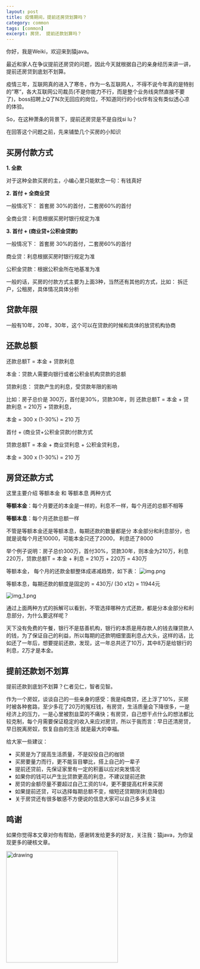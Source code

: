 ```yaml
---
layout: post
title: 疫情期间，提前还房贷划算吗？
category: common
tags: [common]
excerpt: 房贷， 提前还款划算吗？
---
```

你好，我是Weiki，欢迎来到猿java。


最近和家人在争议提前还房贷的问题，因此今天就根据自己的亲身经历来讲一讲，提前还房贷到底划不划算。


疫情三年，互联网真的进入了寒冬，作为一名互联网人，不得不说今年真的是特别的”寒“，各大互联网公司裁员(不是你能力不行，而是整个业务线突然直接不要了)，boss招聘上Q了N次无回应的岗位，不知道同行的小伙伴有没有类似透心凉的体验。


So，在这种萧条的背景下，提前还房贷是不是自找si lu？


在回答这个问题之前，先来铺垫几个买房的小知识


## 买房付款方式

**1. 全款**

对于这种全款买房的主，小编心里只能默念一句：有钱真好


**2. 首付 + 全商业贷**

一般情况下： 首套房 30%的首付，二套房60%的首付

全商业贷：利息根据买房时银行规定为准


**3. 首付 + (商业贷+公积金贷款)**

一般情况下： 首套房 30%的首付，二套房60%的首付

商业贷：利息根据买房时银行规定为准

公积金贷款：根据公积金所在地基准为准


一般的话，买房的付款方式主要为上面3种，当然还有其他的方式，比如： 拆迁户，公租房，具体情况具体分析


## 贷款年限

一般有10年，20年，30年，这个可以在贷款的时候和具体的放贷机构协商


## 还款总额

还款总额T = 本金 + 贷款利息

本金：贷款人需要向银行或者公积金机构贷款的总额

贷款利息： 贷款产生的利息，受贷款年限的影响


比如：房子总价是 300万，首付是30%，贷款30年，则 还款总额T = 本金 + 贷款利息 = 210万 + 贷款利息，

本金 = 300 x (1-30%) = 210 万

首付 + (商业贷+公积金贷款)付款方式

贷款总额T = 本金 + 商业贷利息 + 公积金贷利息，

本金 = 300 x (1-30%) = 210 万



## 房贷还款方式

这里主要介绍 等额本金 和 等额本息 两种方式

**等额本金**：每个月要还的本金是一样的，利息不一样，每个月还的总额不相等

**等额本息**：每个月还款总额一样

不管是等额本金还是等额本息，每期还款的数量都是分 本金部分和利息部分，也就是说每个月还10000，可能本金只还了2000， 利息还了8000

举个例子说明：房子总价300万，首付30%，贷款30年，则本金为210万，利息220万，贷款总额T = 本金 + 利息 = 210万 + 220万 = 430万


等额本金， 每个月的还款金额整体成递减趋势，如下表：
![img.png](https://www.yuanjava.cn/assets/md/common/dai1.png)


等额本息，每期还款的额度是固定的 = 430万/ (30 x12) = 11944元

![img_1.png](https://www.yuanjava.cn/assets/md/common/img_1.png)


通过上面两种方式的拆解可以看到，不管选择哪种方式还款，都是分本金部分和利息部分，为什么要这样呢？

天下没有免费的午餐，银行不是慈善机构，银行的本质是用存款人的钱去赚贷款人的钱，为了保证自己的利益，所以每期的还款明细里面利息占大头，这样的话，比如还了一年后，想要提前还款，发现，这一年总共还了10万，其中8万是给银行的利息，2万才是本金。


## 提前还款划不划算

提前还款到底划不划算？仁者见仁，智者见智。

作为一个房奴，谈谈自己的一些亲身的感受：我是纯商贷，还上浮了10%，买房时被各种套路，至少多花了20万的冤枉钱，有房贷，生活质量会下降很多，一是经济上的压力，一是心里被割韭菜的不痛快；有房贷，自己想干点什么的想法都比较克制，每个月需要保证稳定的收入来应对房贷，所以于我而言：早日还清房贷，早日脱离房奴，恢复自由的生活 就是最大的幸福。

给大家一些建议：

- 买房是为了提高生活质量，不是奴役自己的枷锁
- 买房要量力而行，更不能盲目攀比，搭上自己的一辈子
- 提前还贷前，先保证家里有一定的积蓄以应对突发情况
- 如果你的钱可以产生比贷款更高的利息，不建议提前还款
- 房贷的金额尽量不要超过自己工资的1/4，更不要提高杠杆来买房
- 如果提前还贷，可以选择每期总额不变，缩短还贷期限(利息降低)
- 关于房贷还有很多敏感不方便说的信息大家可以自己多多关注


## 鸣谢
如果你觉得本文章对你有帮助，感谢转发给更多的好友，关注我：猿java，为你呈现更多的硬核文章。

<img src="https://yuanjava.cn/assets/img/pub.jpg" alt="drawing" style="width:300px;"/>
